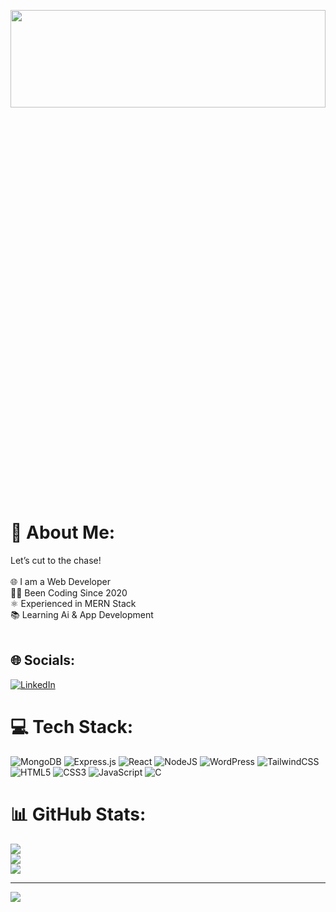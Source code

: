 <img src="https://i.pinimg.com/originals/b1/5b/d5/b15bd596014d9d9310e59b07b85da550.gif" 
     style="width: 100%; height: 20%; object-fit: cover;" />
<br>
# 💫 About Me:
Let’s cut to the chase!<br><br>🌐 I am a Web Developer<br>👨‍💻 Been Coding Since 2020<br>⚛️ Experienced in MERN Stack<br>📚 Learning Ai & App Development<br><br>


## 🌐 Socials:
[![LinkedIn](https://img.shields.io/badge/LinkedIn-%230077B5.svg?logo=linkedin&logoColor=white)](https://linkedin.com/in/anisur-rahman-2ab806213) 

# 💻 Tech Stack:
![MongoDB](https://img.shields.io/badge/MongoDB-%234ea94b.svg?style=for-the-badge&logo=mongodb&logoColor=white) ![Express.js](https://img.shields.io/badge/express.js-%23404d59.svg?style=for-the-badge&logo=express&logoColor=%2361DAFB) ![React](https://img.shields.io/badge/react-%2320232a.svg?style=for-the-badge&logo=react&logoColor=%2361DAFB) ![NodeJS](https://img.shields.io/badge/node.js-6DA55F?style=for-the-badge&logo=node.js&logoColor=white) ![WordPress](https://img.shields.io/badge/WordPress-%23117AC9.svg?style=for-the-badge&logo=WordPress&logoColor=white) ![TailwindCSS](https://img.shields.io/badge/tailwindcss-%2338B2AC.svg?style=for-the-badge&logo=tailwind-css&logoColor=white) ![HTML5](https://img.shields.io/badge/html5-%23E34F26.svg?style=for-the-badge&logo=html5&logoColor=white) ![CSS3](https://img.shields.io/badge/css3-%231572B6.svg?style=for-the-badge&logo=css3&logoColor=white) ![JavaScript](https://img.shields.io/badge/javascript-%23323330.svg?style=for-the-badge&logo=javascript&logoColor=%23F7DF1E) ![C](https://img.shields.io/badge/c-%2300599C.svg?style=for-the-badge&logo=c&logoColor=white)
# 📊 GitHub Stats:
![](https://github-readme-stats.vercel.app/api?username=axistus&theme=dark&hide_border=false&include_all_commits=true&count_private=true)<br/>
![](https://github-readme-streak-stats.herokuapp.com/?user=axistus&theme=dark&hide_border=false)<br/>
![](https://github-readme-stats.vercel.app/api/top-langs/?username=axistus&theme=dark&hide_border=false&include_all_commits=true&count_private=true&layout=compact)

---
![](https://visitcount.itsvg.in/api?id=axistus&icon=0&color=0)
